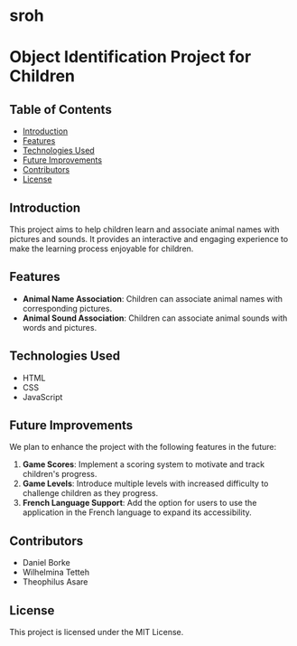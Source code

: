 # sroh

# Object Identification Project for Children


## Table of Contents
- [Introduction](#introduction)
- [Features](#features)
- [Technologies Used](#technologies-used)
- [Future Improvements](#future-improvements)
- [Contributors](#contributors)
- [License](#license)

## Introduction
This project aims to help children learn and associate animal names with pictures and sounds. It provides an interactive and engaging experience to make the learning process enjoyable for children.

## Features
- **Animal Name Association**: Children can associate animal names with corresponding pictures.
- **Animal Sound Association**: Children can associate animal sounds with words and pictures.

## Technologies Used
- HTML
- CSS
- JavaScript

## Future Improvements
We plan to enhance the project with the following features in the future:
1. **Game Scores**: Implement a scoring system to motivate and track children's progress.
2. **Game Levels**: Introduce multiple levels with increased difficulty to challenge children as they progress.
3. **French Language Support**: Add the option for users to use the application in the French language to expand its accessibility.

## Contributors
- Daniel Borke
- Wilhelmina Tetteh
- Theophilus Asare 

## License
This project is licensed under the MIT License.
